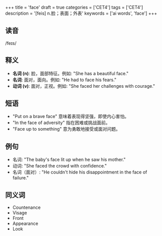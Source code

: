 +++
title = 'face'
draft = true
categories = ['CET4']
tags = ['CET4']
description = '[feis] n.脸；表面；外表'
keywords = ['ai words', 'face']
+++

## 读音
/feɪs/

## 释义
- **名词 (n)**: 脸，面部特征。例如: "She has a beautiful face."
- **名词**: 面对，面向。例如: "He had to face his fears."
- **动词 (v)**: 面对，正视。例如: "She faced her challenges with courage."

## 短语
- "Put on a brave face" 意味着表现得坚强，即使内心害怕。
- "In the face of adversity" 指在困难或挑战面前。
- "Face up to something" 意为勇敢地接受或面对问题。

## 例句
- 名词: "The baby's face lit up when he saw his mother."
- 动词: "She faced the crowd with confidence."
- 名词（面对）: "He couldn't hide his disappointment in the face of failure."

## 同义词
- Countenance
- Visage
- Front
- Appearance
- Look
